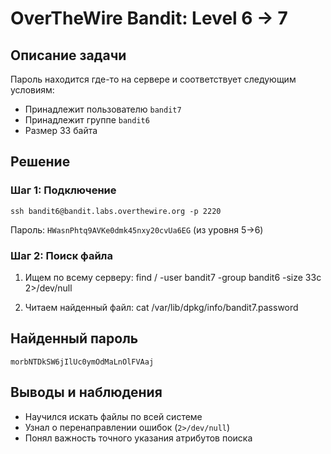 # OverTheWire Bandit: Level 6 → 7

## Описание задачи
Пароль находится где-то на сервере и соответствует следующим условиям:
- Принадлежит пользователю `bandit7`
- Принадлежит группе `bandit6`
- Размер 33 байта

## Решение

### Шаг 1: Подключение
    ssh bandit6@bandit.labs.overthewire.org -p 2220
Пароль: `HWasnPhtq9AVKe0dmk45nxy20cvUa6EG` (из уровня 5→6)

### Шаг 2: Поиск файла
1. Ищем по всему серверу:
    find / -user bandit7 -group bandit6 -size 33c 2>/dev/null

2. Читаем найденный файл:
    cat /var/lib/dpkg/info/bandit7.password

## Найденный пароль
    morbNTDkSW6jIlUc0ymOdMaLnOlFVAaj

## Выводы и наблюдения
- Научился искать файлы по всей системе
- Узнал о перенаправлении ошибок (`2>/dev/null`)
- Понял важность точного указания атрибутов поиска
